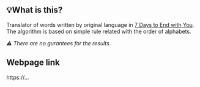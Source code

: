## 💡What is this?
Translator of words written by original language in [7 Days to End with You](https://playism.com/game/7daystoendwithyou/). The algorithm is based on simple rule related with the order of alphabets.

*⚠ There are no gurantees for the results.*

## Webpage link
https://...
